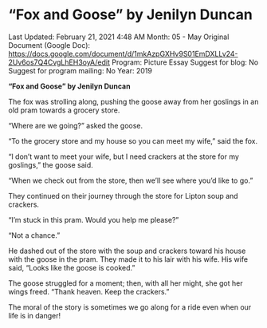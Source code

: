 # “Fox and Goose” by Jenilyn Duncan

Last Updated: February 21, 2021 4:48 AM
Month: 05 - May
Original Document (Google Doc): https://docs.google.com/document/d/1mkAzpGXHv9S01EmDXLLv24-2Uv6os7Q4CvgLhEH3oyA/edit
Program: Picture Essay
Suggest for blog: No
Suggest for program mailing: No
Year: 2019

**“Fox and Goose” by Jenilyn Duncan**

The fox was strolling along, pushing the goose away from her goslings in an old pram towards a grocery store.

“Where are we going?” asked the goose.

“To the grocery store and my house so you can meet my wife,” said the fox.

“I don’t want to meet your wife, but I need crackers at the store for my goslings,” the goose said.

“When we check out from the store, then we’ll see where you’d like to go.”

They continued on their journey through the store for Lipton soup and crackers.

“I’m stuck in this pram. Would you help me please?”

“Not a chance.”

He dashed out of the store with the soup and crackers toward his house with the goose in the pram. They made it to his lair with his wife. His wife said, “Looks like the goose is cooked.”

The goose struggled for a moment; then, with all her might, she got her wings freed. “Thank heaven. Keep the crackers.”

The moral of the story is sometimes we go along for a ride even when our life is in danger!